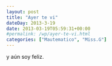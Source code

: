 ```yaml
---
layout: post
title: "Ayer te vi"
dateDay: 2013-3-19
date: 2013-03-19T05:59:31+00:00
#permalink: /wp/ayer-te-vi.html
categories: ["Mautematico", "Miss.G"]
---
```


<p>y aún soy feliz.</p>
